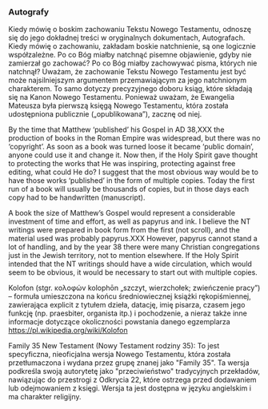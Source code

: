 ### Autografy
Kiedy mówię o boskim zachowaniu Tekstu Nowego Testamentu, odnoszę się do jego dokładnej treści w oryginalnych dokumentach, Autografach. Kiedy mówię o zachowaniu, zakładam boskie natchnienie, są one logicznie współzależne. Po co Bóg miałby natchnąć pisemne objawienie, gdyby nie zamierzał go zachować? Po co Bóg miałby zachowywać pisma, których nie natchnął? Uważam, że zachowanie Tekstu Nowego Testamentu jest być może najsilniejszym argumentem przemawiającym za jego natchnionym charakterem. To samo dotyczy precyzyjnego doboru ksiąg, które składają się na Kanon Nowego Testamentu. Ponieważ uważam, że Ewangelia Mateusza była pierwszą księgą Nowego Testamentu, która została udostępniona publicznie („opublikowana”), zacznę od niej.

By the time that Matthew ‘published’ his Gospel in AD 38,XXX the production of books in the Roman Empire was widespread, but there was no ‘copyright’. As soon as a book was turned loose it became ‘public domain’, anyone could use it and change it. Now then, if the Holy Spirit gave thought to protecting the works that He was inspiring, protecting against free editing, what could He do? I suggest that the most obvious way would be to have those works ‘published’ in the form of multiple copies. Today the first run of a book will usually be thousands of copies, but in those days each copy had to be handwritten (manuscript).

A book the size of Matthew’s Gospel would represent a considerable investment of time and effort, as well as papyrus and ink. I believe the NT writings were prepared in book form from the first (not scroll), and the material used was probably papyrus.XXX However, papyrus cannot stand a lot of handling, and by the year 38 there were many Christian congregations just in the Jewish territory, not to mention elsewhere. If the Holy Spirit intended that the NT writings should have a wide circulation, which would seem to be obvious, it would be necessary to start out with multiple copies.

[^XXX]: The colophones in 50% of the MSS, including Family 35, say that Matthew was 'published' eight years after the ascension of the Christ. Since Jesus ascended in 30 AD, Matthew was released in 38. The colophones say that Mark was published two years later (40), and Luke another five years later (45), and John in 62.

[^XXX2]: “Bring the books, especially the parchments” (2 timothy 4:13). We may gather from this that parchment was already in use, but the ‘books’ were presumably on papyrus, otherwise, why the contrast?

Kolofon (stgr. κολοφών kolophōn „szczyt, wierzchołek; zwieńczenie pracy”) – formuła umieszczona na końcu średniowiecznej książki rękopiśmiennej, zawierająca explicit z tytułem dzieła, datację, imię pisarza, czasem jego funkcję (np. praesbiter, organista itp.) i pochodzenie, a nieraz także inne informacje dotyczące okoliczności powstania danego egzemplarza
https://pl.wikipedia.org/wiki/Kolofon

Family 35 New Testament (Nowy Testament rodziny 35): To jest specyficzna, nieoficjalna wersja Nowego Testamentu, która została przetłumaczona i wydana przez grupę znanej jako "Family 35". Ta wersja podkreśla swoją autorytetę jako "przeciwieństwo" tradycyjnych przekładów, nawiązując do przestrogi z Odkrycia 22, które ostrzega przed dodawaniem lub odejmowaniem z księgi. Wersja ta jest dostępna w języku angielskim i ma charakter religijny.
